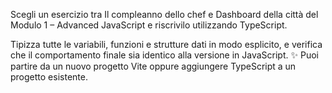 Scegli un esercizio tra Il compleanno dello chef e Dashboard della città del Modulo 1 – Advanced JavaScript e riscrivilo utilizzando TypeScript.

Tipizza tutte le variabili, funzioni e strutture dati in modo esplicito, e verifica che il comportamento finale sia identico alla versione in JavaScript.
✨ Puoi partire da un nuovo progetto Vite oppure aggiungere TypeScript a un progetto esistente.
